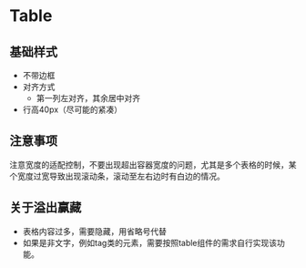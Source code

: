 # Table
## 基础样式
- 不带边框
- 对齐方式
    - 第一列左对齐，其余居中对齐
- 行高40px（尽可能的紧凑）
## 注意事项
注意宽度的适配控制，不要出现超出容器宽度的问题，尤其是多个表格的时候，某个宽度过宽导致出现滚动条，滚动至左右边时有白边的情况。
## 关于溢出赢藏
- 表格内容过多，需要隐藏，用省略号代替
- 如果是非文字，例如tag类的元素，需要按照table组件的需求自行实现该功能。
